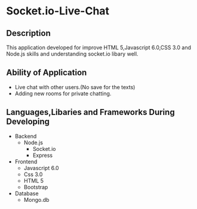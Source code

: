# Socket.io-Live-Chat
##  Description
 This application developed for improve HTML 5,Javascript 6.0,CSS 3.0 and Node.js skills and understanding socket.io libary well.
##  Ability of Application 
- Live chat with other users.(No save for the texts)
- Adding new rooms for private chatting.
## Languages,Libaries and Frameworks During Developing 
- Backend
  - Node.js
    - Socket.io
    - Express
- Frontend
  - Javascript 6.0
  - Css 3.0
  - HTML 5
  - Bootstrap
- Database
  - Mongo.db
